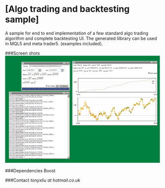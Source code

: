 [Algo trading and backtesting sample]
===================
A sample for end to end implementation of a few standard algo trading algorithm and complete backtesting UI. 
The generated lilbrary can be used in MQL5 and meta trader5. (examples included).


###Screen shots
![screen shots](screen_shot.PNG)


###Dependencies
Boost
    
    
###Contact
*tonyxliu at hotmail.co.uk*

